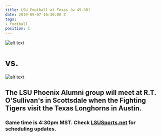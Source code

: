 ```yaml
---
title: LSU Football at Texas (w 45-38)
date: 2019-09-07 16:30:00 Z
tags:
- football
position: 1
---
```


![alt text](https://lsu-phoenix-alumni.github.io/assets/img/LSUTigers.png "LSU Fighting Tigers")
# vs.
![alt text](https://lsu-phoenix-alumni.github.io/assets/img/TexasLonghorns.png "TexasLonghorns")

## The LSU Phoenix Alumni group will meet at R.T. O'Sullivan's in Scottsdale when the Fighting Tigers visit the Texas Longhorns in Austin. 

### Game time is 4:30pm MST. Check [LSUSports.net](http://www.lsusports.net/SportSelect.dbml?SPID=2164&SPSID=27811&DB_OEM_ID=5200&_ga=2.61742444.1994479276.1565745145-1475237789.1565745143) for scheduling updates.